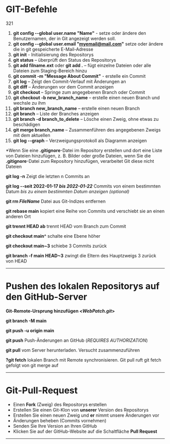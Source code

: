 # GIT-Befehle
321
1. **git config --global user.name "Name"** - setze oder ändere den Benutzernamen, der in Git angezeigt werden soll.
2. **git config --global user.email "myemail@mail.com"** setze oder ändere die in git gespeicherte E-Mail-Adresse
3. **git init** - Initialisierung des Repositorys
4. **git status** – überprüft den Status des Repositorys
5. **git add filname.ext** oder **git add .** – fügt einzelne Dateien oder alle Dateien zum Staging-Bereich hinzu
6. **git commit -m "Message About Commit"** - erstelle ein Commit
7. **git log** – Zeigt den Commit-Verlauf mit Änderungen an
8. **git diff** – Änderungen vor dem Commit anzeigen
9. **git checkout _<BranchName oder die ersten Zeichen des Commit-Hashes>_** – Springe zum angegebenen Branch oder Commit
10. **git checkout -b new_branch_name** – erstelle einen neuen Branch und wechsle zu ihm
11. **git branch new_branch_name** – erstelle einen neuen Branch
13. **git branch** – Liste der Branches anzeigen
14. **git branch -d branch_to_delete** – Lösche einen Zweig, ohne etwas zu beschädigen
15. **git merge branch_name** – Zusammenführen des angegebenen Zweigs mit dem aktuellen
16. **git log --graph** – Verzweigungsprotokoll als Diagramm anzeigen

*Wenn Sie eine **.gitignore**-Datei im Repository erstellen und dort eine Liste von Dateien hinzufügen, z. B. Bilder oder große Dateien, wenn Sie die **.gitignore**-Datei zum Repository hinzufügen, verarbeitet Git diese nicht Dateien

**git log -n** Zeigt die letzten n Commits an

**git log --seit 2022-01-17 _bis 2022-01-22_** Commits von einem bestimmten Datum *bis zu einem bestimmten Datum anzeigen (optional)*

**git rm _FileName_** Datei aus Git-Indizes entfernen

**git rebase main** kopiert eine Reihe von Commits und verschiebt sie an einen anderen Ort

**git trennt HEAD ab** trennt HEAD vom Branch zum Commit

**git checkout main^** schalte eine Ebene höher

**git checkout main~3** schiebe 3 Commits zurück

**git branch -f main HEAD~3** zwingt die Eltern des Hauptzweigs 3 zurück von HEAD


***
# Pushen des lokalen Repositorys auf den GitHub-Server

**Git-Remote-Ursprung hinzufügen <_WebPatch.git_>**

**git branch -M main**

**git push -u origin main**

**git push** Push-Änderungen an GitHub (_REQUIRES AUTHORIZATION_)

**git pull** vom Server herunterladen. Versucht zusammenzuführen

**?git fetch** lokalen Branch mit Remote synchronisieren. Git pull ruft git fetch gefolgt von git merge auf
***
# Git-Pull-Request

- Einen **Fork** (Zweig) des Repositorys erstellen
- Erstellen Sie einen Git-Klon von **unserer** Version des Repositorys
- Erstellen Sie einen neuen Zweig und **er** nimmt unsere Änderungen vor
- Änderungen beheben (Commits vornehmen)
- Senden Sie Ihre Version an Ihren GitHub
- Klicken Sie auf der GitHub-Website auf die Schaltfläche **Pull Request**
***